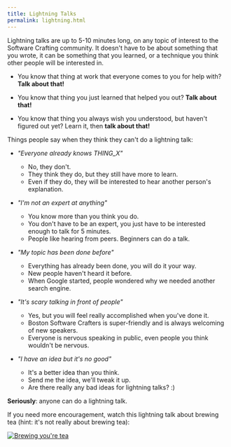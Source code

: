 ```yaml
---
title: Lightning Talks
permalink: lightning.html
---
```


Lightning talks are up to 5-10 minutes long, on any topic of interest to the Software Crafting community.  It doesn't have to be about something that you wrote, it can be something that you learned, or a technique you think other people will be interested in.

* You know that thing at work that everyone comes to you for help with? **Talk about that!**

* You know that thing you just learned that helped you out? **Talk about that!**

* You know that thing you always wish you understood, but haven't figured out yet? Learn it, then **talk about that!**

Things people say when they think they can't do a lightning talk:

* *"Everyone already knows THING_X"*
    - No, they don't.
    - They think they do, but they still have more to learn.
    - Even if they do, they will be interested to hear another person's explanation.

* *"I'm not an expert at anything"*
    - You know more than you think you do.
    - You don't have to be an expert, you just have to be interested enough to talk for 5 minutes.
    - People like hearing from peers. Beginners can do a talk.

* *"My topic has been done before"*
    - Everything has already been done, you will do it your way.
    - New people haven't heard it before.
    - When Google started, people wondered why we needed another search engine.

* *"It's scary talking in front of people"*
    - Yes, but you will feel really accomplished when you've done it.
    - Boston Software Crafters is super-friendly and is always welcoming of new speakers.
    - Everyone is nervous speaking in public, even people you think wouldn't be nervous.

* *"I have an idea but it's no good"*
    - It's a better idea than you think.
    - Send me the idea, we'll tweak it up.
    - Are there really any bad ideas for lightning talks? :)

**Seriously**: anyone can do a lightning talk.

If you need more encouragement, watch this lightning talk about brewing tea (hint: it's not really about brewing tea):

[![Brewing you're tea](http://img.youtube.com/vi/XJm69BZU7ho/0.jpg)](http://www.youtube.com/watch?v=XJm69BZU7ho "Brewing you're tea")
